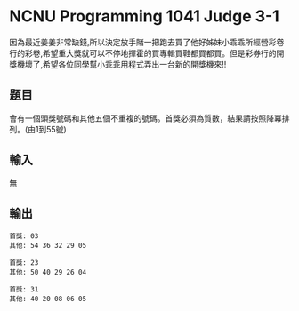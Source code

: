 ﻿# NCNU Programming 1041 Judge 3-1

因為最近姜姜非常缺錢,所以決定放手賭一把跑去買了他好姊妹小乖乖所經營彩卷行的彩卷,希望重大獎就可以不停地揮霍的買專輯買鞋都買都買。但是彩券行的開獎機壞了,希望各位同學幫小乖乖用程式弄出一台新的開獎機來!!

## 題目

會有一個頭獎號碼和其他五個不重複的號碼。首獎必須為質數，結果請按照降冪排列。(由1到55號)

## 輸入

無

## 輸出

```
首獎: 03
其他: 54 36 32 29 05
```

```
首獎: 23
其他: 50 40 29 26 04
```

```
首獎: 31
其他: 40 20 08 06 05
```

